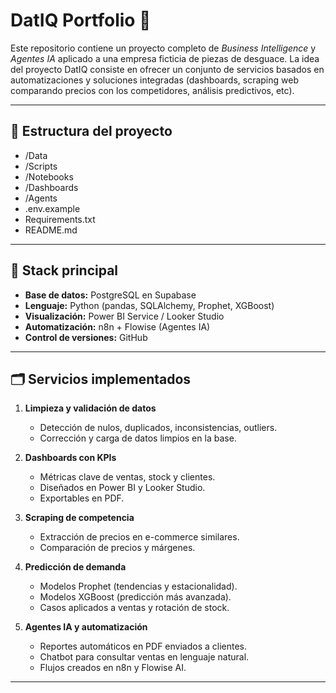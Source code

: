 # DatIQ Portfolio 🚀  

Este repositorio contiene un proyecto completo de *Business Intelligence* y *Agentes IA* aplicado a una empresa ficticia de piezas de desguace. La idea del proyecto DatIQ consiste en ofrecer un conjunto de servicios basados en automatizaciones y soluciones integradas (dashboards, scraping web comparando precios con los competidores, análisis predictivos, etc).   

---

## 📂 Estructura del proyecto

- /Data
- /Scripts
- /Notebooks
- /Dashboards
- /Agents
- .env.example
- Requirements.txt
- README.md

---

## 🚀 Stack principal  

- **Base de datos:** PostgreSQL en Supabase  
- **Lenguaje:** Python (pandas, SQLAlchemy, Prophet, XGBoost)  
- **Visualización:** Power BI Service / Looker Studio  
- **Automatización:** n8n + Flowise (Agentes IA)  
- **Control de versiones:** GitHub  

---

## 🗂️ Servicios implementados  

1. **Limpieza y validación de datos**  
   - Detección de nulos, duplicados, inconsistencias, outliers.  
   - Corrección y carga de datos limpios en la base.  

2. **Dashboards con KPIs**  
   - Métricas clave de ventas, stock y clientes.  
   - Diseñados en Power BI y Looker Studio.  
   - Exportables en PDF.  

3. **Scraping de competencia**  
   - Extracción de precios en e-commerce similares.  
   - Comparación de precios y márgenes.  

4. **Predicción de demanda**  
   - Modelos Prophet (tendencias y estacionalidad).  
   - Modelos XGBoost (predicción más avanzada).  
   - Casos aplicados a ventas y rotación de stock.  

5. **Agentes IA y automatización**  
   - Reportes automáticos en PDF enviados a clientes.  
   - Chatbot para consultar ventas en lenguaje natural.  
   - Flujos creados en n8n y Flowise AI.  

---
